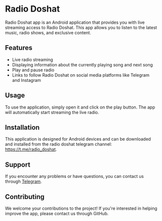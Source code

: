 # Radio Doshat

Radio Doshat app is an Android application that provides you with live streaming access to Radio Doshat. This app allows you to listen to the latest music, radio shows, and exclusive content.

## Features

- Live radio streaming
- Displaying information about the currently playing song and next song
- Play and pause radio
- Links to follow Radio Doshat on social media platforms like Telegram and Instagram

## Usage

To use the application, simply open it and click on the play button. The app will automatically start streaming the live radio.

## Installation

This application is designed for Android devices and can be downloaded and installed from the radio doshat telegram channel: https://t.me/radio_doshat.

## Support

If you encounter any problems or have questions, you can contact us through [Telegram](https://t.me/radiodoshat).

## Contributing

We welcome your contributions to the project! If you're interested in helping improve the app, please contact us through GitHub.

